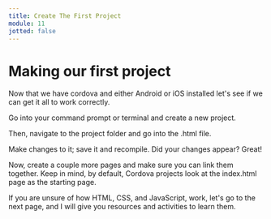 ```yaml
---
title: Create The First Project
module: 11
jotted: false
---
```


# Making our first project

Now that we have cordova and either Android or iOS installed let's see if we can get it all to work correctly.

Go into your command prompt or terminal and create a new project.

Then, navigate to the project folder and go into the .html file.

Make changes to it; save it and recompile.  Did your changes appear?  Great!

Now, create a couple more pages and make sure you can link them together.  Keep in mind, by default, Cordova projects look at the index.html page as the starting page.

If you are unsure of how HTML, CSS, and JavaScript, work, let's go to the next page, and I will give you resources and activities to learn them.

<!--
<iframe width="560" height="315" src="https://www.youtube.com/embed/qfrC1FrP4NA" frameborder="0" allow="accelerometer; autoplay; encrypted-media; gyroscope; picture-in-picture" allowfullscreen></iframe>-->